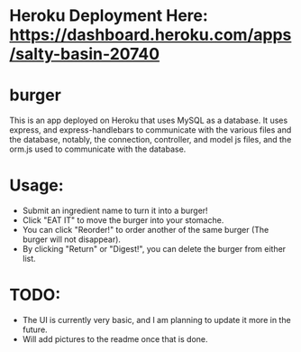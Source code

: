 # Heroku Deployment Here: https://dashboard.heroku.com/apps/salty-basin-20740

# burger

This is an app deployed on Heroku that uses MySQL as a database.
It uses express, and express-handlebars to communicate with the various files and the database,
notably, the connection, controller, and model js files, and the orm.js used to communicate with the database.

# Usage:
 - Submit an ingredient name to turn it into a burger!
 - Click "EAT IT" to move the burger into your stomache.
 - You can click "Reorder!" to order another of the same burger (The burger will not disappear).
 - By clicking "Return" or "Digest!", you can delete the burger from either list.

# TODO:
 - The UI is currently very basic, and I am planning to update it more in the future.
 - Will add pictures to the readme once that is done.
